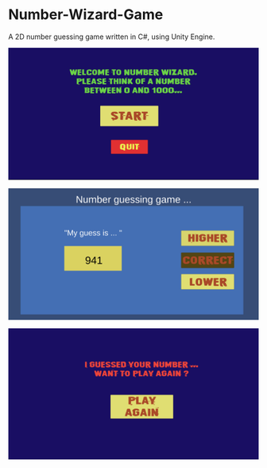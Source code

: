 # Number-Wizard-Game
A 2D number guessing game written in C#, using Unity Engine.

![Start menu](Screenshots/Start%20Menu.png)

![Core game](Screenshots/Core%20Game.png)

![Win screnn](Screenshots/Win%20Screen.png)
